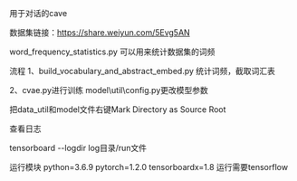 用于对话的cave

数据集链接：https://share.weiyun.com/5Evg5AN

word_frequency_statistics.py 可以用来统计数据集的词频

流程
1、build_vocabulary_and_abstract_embed.py 统计词频，截取词汇表

2、cvae.py进行训练
    model\util\config.py更改模型参数

把data_util和model文件右键Mark Directory as Source Root

查看日志

tensorboard --logdir log目录/run文件

运行模块
python=3.6.9
pytorch=1.2.0
tensorboardx=1.8 运行需要tensorflow

